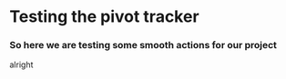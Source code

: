 # Testing the pivot tracker

### So here we are testing some smooth actions for our project

alright